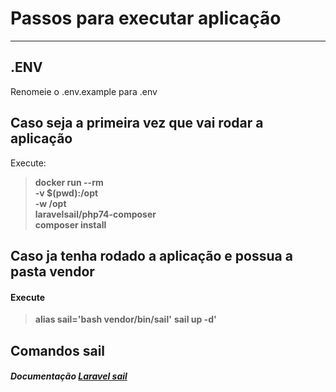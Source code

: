 # Passos para executar aplicação

----------

## .ENV
Renomeie o .env.example para .env


## Caso seja a primeira vez que vai rodar a aplicação
Execute:
>  **docker run --rm \
    -v $(pwd):/opt \
    -w /opt \
    laravelsail/php74-composer \
    composer install**

## Caso ja tenha rodado a aplicação e possua a pasta vendor
#### Execute

>  **alias sail='bash vendor/bin/sail'**
>  **sail up -d'**


## Comandos sail
##### Documentação [Laravel sail](https://laravel.com/docs/8.x/sail "Heading link")

